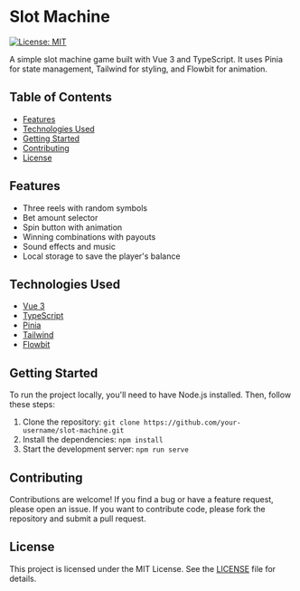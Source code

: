 # Slot Machine

[![License: MIT](https://img.shields.io/badge/License-MIT-yellow.svg)](https://opensource.org/licenses/MIT)

A simple slot machine game built with Vue 3 and TypeScript. It uses Pinia for state management, Tailwind for styling, and Flowbit for animation.

## Table of Contents

- [Features](#features)
- [Technologies Used](#technologies-used)
- [Getting Started](#getting-started)
- [Contributing](#contributing)
- [License](#license)

## Features

- Three reels with random symbols
- Bet amount selector
- Spin button with animation
- Winning combinations with payouts
- Sound effects and music
- Local storage to save the player's balance

## Technologies Used

- [Vue 3](https://v3.vuejs.org/)
- [TypeScript](https://www.typescriptlang.org/)
- [Pinia](https://pinia.esm.dev/)
- [Tailwind](https://tailwindcss.com/)
- [Flowbit](https://flowbite.com/)

## Getting Started

To run the project locally, you'll need to have Node.js installed. Then, follow these steps:

1. Clone the repository: `git clone https://github.com/your-username/slot-machine.git`
2. Install the dependencies: `npm install`
3. Start the development server: `npm run serve`

## Contributing

Contributions are welcome! If you find a bug or have a feature request, please open an issue. If you want to contribute code, please fork the repository and submit a pull request.

## License

This project is licensed under the MIT License. See the [LICENSE](LICENSE) file for details.